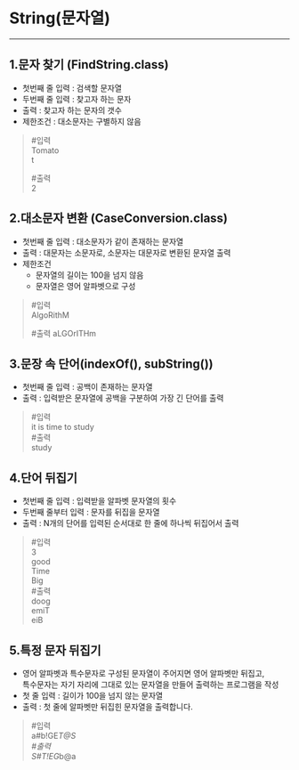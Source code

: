 # String(문자열)

--- 

## 1.문자 찾기 (FindString.class)
- 첫번째 줄 입력 : 검색할 문자열
- 두번째 줄 입력 : 찾고자 하는 문자
- 출력 : 찾고자 하는 문자의 갯수
- 제한조건 : 대소문자는 구별하지 않음

> #입력  
> Tomato  
> t    
>
> #출력  
> 2

## 2.대소문자 변환 (CaseConversion.class)
- 첫번째 줄 입력 : 대소문자가 같이 존재하는 문자열
- 출력 : 대문자는 소문자로, 소문자는 대문자로 변환된 문자열 출력
- 제한조건 
  - 문자열의 길이는 100을 넘지 않음
  - 문자열은 영어 알파벳으로 구성
> #입력  
> AlgoRithM  
>
> #출력
> aLGOrITHm


## 3.문장 속 단어(indexOf(), subString())
- 첫번째 줄 입력 : 공백이 존재하는 문자열
- 출력 : 입력받은 문자열에 공백을 구분하여 가장 긴 단어를 출력
> #입력  
> it is time to study  
> #출력  
> study


## 4.단어 뒤집기
- 첫번째 줄 입력 : 입력받을 알파벳 문자열의 횟수
- 두번째 줄부터 입력 : 문자를 뒤집을 문자열
- 출력 : N개의 단어를 입력된 순서대로 한 줄에 하나씩 뒤집어서 출력
> #입력  
> 3  
> good  
> Time  
> Big  
> #출력  
> doog  
> emiT  
> eiB

## 5.특정 문자 뒤집기
- 영어 알파벳과 특수문자로 구성된 문자열이 주어지면 영어 알파벳만 뒤집고, <br>
특수문자는 자기 자리에 그대로 있는 문자열을 만들어 출력하는 프로그램을 작성
- 첫 줄 입력 : 길이가 100을 넘지 않는 문자열
- 출력 : 첫 줄에 알파벳만 뒤집힌 문자열을 출력합니다.
>#입력 </br>
> a#b!GE*T@S </br>
>#출력 </br>
> S#T!EG*b@a
